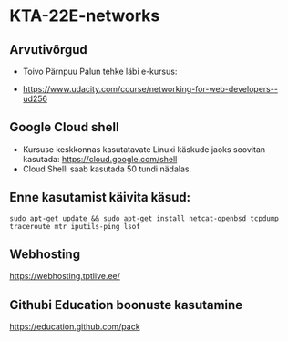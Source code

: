 # KTA-22E-networks
## Arvutivõrgud



- Toivo Pärnpuu
Palun tehke läbi e-kursus:

- https://www.udacity.com/course/networking-for-web-developers--ud256

## Google Cloud shell
- Kursuse keskkonnas kasutatavate Linuxi käskude jaoks soovitan kasutada: https://cloud.google.com/shell
- Cloud Shelli saab kasutada 50 tundi nädalas. 

## Enne kasutamist käivita käsud:

```
sudo apt-get update && sudo apt-get install netcat-openbsd tcpdump traceroute mtr iputils-ping lsof
```

## Webhosting
https://webhosting.tptlive.ee/

## Githubi Education boonuste kasutamine
https://education.github.com/pack

